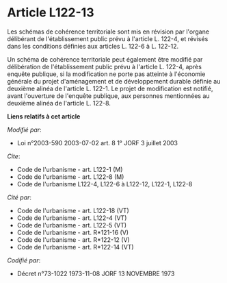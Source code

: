 # Article L122-13

Les schémas de cohérence territoriale sont mis en révision par l'organe délibérant de l'établissement public prévu à
l'article L. 122-4, et révisés dans les conditions définies aux articles L. 122-6 à L. 122-12.

Un schéma de cohérence territoriale peut également être modifié par délibération de l'établissement public prévu à l'article
L. 122-4, après enquête publique, si la modification ne porte pas atteinte à l'économie générale du projet d'aménagement et
de développement durable définie au deuxième alinéa de l'article L. 122-1. Le projet de modification est notifié, avant
l'ouverture de l'enquête publique, aux personnes mentionnées au deuxième alinéa de l'article L. 122-8.

**Liens relatifs à cet article**

_Modifié par_:

  - Loi n°2003-590 2003-07-02 art. 8 1° JORF 3 juillet 2003

_Cite_:

  - Code de l'urbanisme - art. L122-1 (M)
  - Code de l'urbanisme - art. L122-8 (M)
  - Code de l'urbanisme L122-4, L122-6 à L122-12, L122-1, L122-8

_Cité par_:

  - Code de l'urbanisme - art. L122-18 (VT)
  - Code de l'urbanisme - art. L122-4 (VT)
  - Code de l'urbanisme - art. L122-5 (VT)
  - Code de l'urbanisme - art. R*121-16 (V)
  - Code de l'urbanisme - art. R*122-12 (V)
  - Code de l'urbanisme - art. R*122-14 (VT)

_Codifié par_:

  - Décret n°73-1022 1973-11-08 JORF 13 NOVEMBRE 1973
